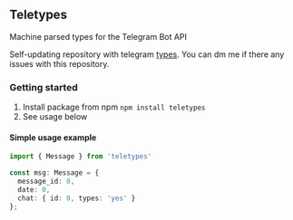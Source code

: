 ## Teletypes
Machine parsed types for the Telegram Bot API

Self-updating repository with telegram [types](https://core.telegram.org/bots/api).
You can dm me if there any issues with this repository.

### Getting started
1. Install package from npm `npm install teletypes`
2. See usage below

#### Simple usage example
```ts
import { Message } from 'teletypes'

const msg: Message = {
  message_id: 0,
  date: 0,
  chat: { id: 0, types: 'yes' }
};
```
